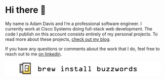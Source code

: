 <link rel="canonical" href="https://www.brewinstallbuzzwords.com/about/" />

# Hi there 👋

My name is Adam Davis and I’m a professional software engineer. I currently work at Cisco Systems doing full-stack web development. The code I publish on this account consists entirely of my personal projects. To read more about these projects, [check out my blog](https://www.brewinstallbuzzwords.com).

If you have any questions or comments about the work that I do, feel free to reach out to me [on linkedin](https://www.linkedin.com/in/agdavis5/).

![Post Banner](https://github.com/brew-install-buzzwords/brew-install-buzzwords/blob/master/post_banner_white-01.png)
